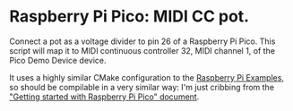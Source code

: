 # Raspberry Pi Pico: MIDI CC pot.

Connect a pot as a voltage divider to pin 26 of a Raspberry Pi Pico. This script will map it to MIDI continuous controller 32, MIDI channel 1, of the Pico Demo Device device.

It uses a highly similar CMake configuration to the [Raspberry Pi Examples][examples], so should be compilable in a very similar way: I'm just cribbing from the ["Getting started with Raspberry Pi Pico" document][picostart].

[examples]: https://github.com/raspberrypi/pico-examples/
[picostart]: https://datasheets.raspberrypi.org/pico/getting-started-with-pico.pdf

